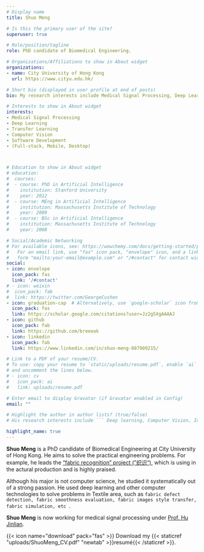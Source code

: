 ```yaml
---
# Display name
title: Shuo Meng

# Is this the primary user of the site?
superuser: true

# Role/position/tagline
role: PhD candidate of Biomedical Engineering.

# Organizations/Affiliations to show in About widget
organizations:
- name: City University of Hong Kong
  url: https://www.cityu.edu.hk/

# Short bio (displayed in user profile at end of posts)
bio: My research interests include Medical Signal Processing, Deep Learning, Computer Vision and Full-stack Development.

# Interests to show in About widget
interests:
- Medical Signal Processing
- Deep Learning 
- Transfer Learning
- Computer Vision
- Software Development
- (Full-stack, Mobile, Desktop)



# Education to show in About widget
# education:
#  courses:
#  - course: PhD in Artificial Intelligence
#    institution: Stanford University
#    year: 2012
#  - course: MEng in Artificial Intelligence
#    institution: Massachusetts Institute of Technology
#    year: 2009
#  - course: BSc in Artificial Intelligence
#    institution: Massachusetts Institute of Technology
#    year: 2008

# Social/Academic Networking
# For available icons, see: https://wowchemy.com/docs/getting-started/page-builder/#icons
#   For an email link, use "fas" icon pack, "envelope" icon, and a link in the
#   form "mailto:your-email@example.com" or "/#contact" for contact widget.
social:
- icon: envelope
  icon_pack: fas
  link: '/#contact'
# - icon: weixin
#  icon_pack: fab
#  link: https://twitter.com/GeorgeCushen
- icon: graduation-cap  # Alternatively, use `google-scholar` icon from `ai` icon pack
  icon_pack: fas
  link: https://scholar.google.com/citations?user=Jz2g5XgAAAAJ
- icon: github
  icon_pack: fab
  link: https://github.com/breeeak
- icon: linkedin
  icon_pack: fab
  link: https://www.linkedin.com/in/shuo-meng-087909215/

# Link to a PDF of your resume/CV.
# To use: copy your resume to `static/uploads/resume.pdf`, enable `ai` icons in `params.toml`, 
# and uncomment the lines below.
# - icon: cv
#   icon_pack: ai
#   link: uploads/resume.pdf

# Enter email to display Gravatar (if Gravatar enabled in Config)
email: ""

# Highlight the author in author lists? (true/false)
# His research interests include ``` Deep learning, Computer Vision, Intelligent Manufacturing, Full stack development (Front-end development, Back-end development, Desktop development)``` .

highlight_name: true
---
```


**Shuo Meng** is a PhD candidate of Biomedical Engineering at City University of Hong Kong. He aims to solve the practical engineering problems. For example, he leads the [“fabric recognition” project (”织识“)](https://www.jntex.cn/), which is using in the actural production and is highly praised. 

Although his major is not computer science, he studied it systematically out of a strong passion. He used deep learning and other computer technologies to solve problems in Textile area, such as ```fabric defect detection, fabric smoothness evaluation, fabric images style transfer, fabric simulation, etc ```.  

**Shuo Meng** is now working for medical signal processing under <a href="https://www.cityu.edu.hk/bme/jinliahu/"> Prof. Hu Jinlian</a>. 

{{< icon name="download" pack="fas" >}} Download my {{< staticref "uploads/ShuoMeng_CV.pdf" "newtab" >}}resumé{{< /staticref >}}.
